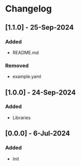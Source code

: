 # Changelog

## [1.1.0] - 25-Sep-2024
### Added
- README.md
### Removed
- example.yaml

## [1.0.0] - 24-Sep-2024
### Added
- Libraries

## [0.0.0] - 6-Jul-2024
### Added
- Init